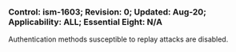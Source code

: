 ### Control: ism-1603; Revision: 0; Updated: Aug-20; Applicability: ALL; Essential Eight: N/A
<p>Authentication methods susceptible to replay attacks are disabled.</p>